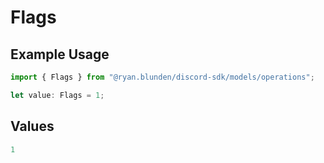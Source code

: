 # Flags

## Example Usage

```typescript
import { Flags } from "@ryan.blunden/discord-sdk/models/operations";

let value: Flags = 1;
```

## Values

```typescript
1
```